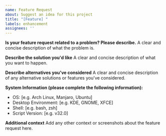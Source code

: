 ```yaml
---
name: Feature Request
about: Suggest an idea for this project
title: "[Feature] "
labels: enhancement
assignees: ''
---
```


**Is your feature request related to a problem? Please describe.**
A clear and concise description of what the problem is.

**Describe the solution you'd like**
A clear and concise description of what you want to happen.

**Describe alternatives you've considered**
A clear and concise description of any alternative solutions or features you've considered.

**System Information (please complete the following information):**
- OS: [e.g. Arch Linux, Manjaro, Ubuntu]
- Desktop Environment: [e.g. KDE, GNOME, XFCE]
- Shell: [e.g. bash, zsh]
- Script Version: [e.g. v32.0]

**Additional context**
Add any other context or screenshots about the feature request here.
